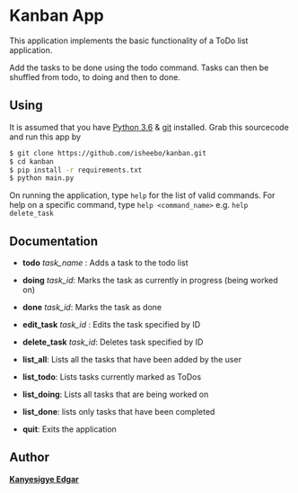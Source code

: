 # Kanban App
This application implements the basic functionality of a ToDo list application. 

Add the tasks to be done using the todo command. Tasks can then be shuffled from todo, to doing and then to done.

## Using
It is assumed that you have [Python 3.6](https://www.python.org) & [git](https://git-scm.com) installed. Grab this sourcecode and run this app by 
```sh 
$ git clone https://github.com/isheebo/kanban.git
$ cd kanban
$ pip install -r requirements.txt
$ python main.py
```
On running the application, type `help` for the list of valid commands. For help on a specific command, type `help <command_name>` e.g. `help delete_task`

## Documentation

- **todo** *task_name* : Adds a task to the todo list
- **doing** *task_id*: Marks the task as currently in progress (being worked on)
- **done** *task_id*: Marks the task as done
- **edit_task** *task_id* : Edits the task specified by ID
- **delete_task** *task_id*:  Deletes task specified by ID

- **list_all**: Lists all the tasks that have been added by the user
- **list_todo**: Lists tasks currently marked as ToDos
- **list_doing**: Lists all tasks that are being worked on
- **list_done**: lists only tasks that have been completed
-  **quit**: Exits the application


## Author
[**Kanyesigye Edgar**](https://gitter.im/isheebo)